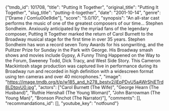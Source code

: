 {"tmdb_id": 101708, "title": "Putting It Together", "original_title": "Putting It Together", "slug_title": "putting-it-together", "date": "2001-10-14", "genre": ["Drame / Com\u00e9die"], "score": "5.0/10", "synopsis": "An all-star cast performs the music of one of the greatest composers of our time... Stephen Sondheim.  Anxiously anticipated by the myriad fans of the legendary composer, Putting It Together marked the return of Carol Burnett to the Broadway musical stage for the first time in over 35 years.  Stephen Sondheim has won a record seven Tony Awards for his songwriting, and the Pulitzer Prize for Sunday in the Park with George.  His Broadway smash shows and movies include Gypsy, A Funny Thing Happened on the Way to the Forum, Sweeney Todd, Dick Tracy, and West Side Story.  This Cameron Mackintosh stage production was captured live in performance during its Broadway run and recorded in high definition with a widescreen format using ten cameras and over 40 microphones.", "image": "https://image.tmdb.org/t/p/w185_and_h278_bestv2/iEpPDvU5aAWrShjETrd8LDtqvU0.jpg", "actors": ["Carol Burnett (The Wife)", "George Hearn (The Husband)", "Ruthie Henshall (The Young Woman)", "John Barrowman (The Young Man)", "Bronson Pinchot (The Narrator)"], "comments": [], "recommandations_id": [], "youtube_key": "notfound"}